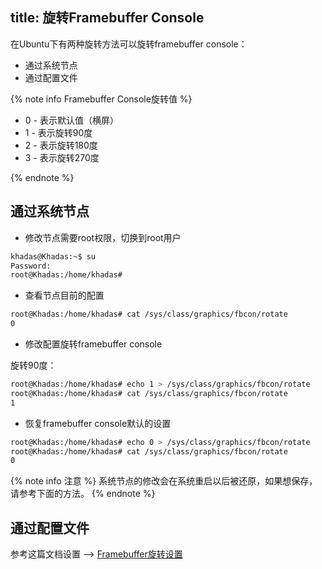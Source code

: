 title: 旋转Framebuffer Console
---

在Ubuntu下有两种旋转方法可以旋转framebuffer console：

* 通过系统节点
* 通过配置文件

{% note info Framebuffer Console旋转值 %}

* 0 - 表示默认值（横屏）
* 1 - 表示旋转90度
* 2 - 表示旋转180度
* 3 - 表示旋转270度

{% endnote %}

## 通过系统节点

* 修改节点需要root权限，切换到root用户

```sh
khadas@Khadas:~$ su
Password: 
root@Khadas:/home/khadas#
```

* 查看节点目前的配置

```sh
root@Khadas:/home/khadas# cat /sys/class/graphics/fbcon/rotate
0
```

* 修改配置旋转framebuffer console

旋转90度：

```sh
root@Khadas:/home/khadas# echo 1 > /sys/class/graphics/fbcon/rotate
root@Khadas:/home/khadas# cat /sys/class/graphics/fbcon/rotate
1
```

* 恢复framebuffer console默认的设置


```sh
root@Khadas:/home/khadas# echo 0 > /sys/class/graphics/fbcon/rotate
root@Khadas:/home/khadas# cat /sys/class/graphics/fbcon/rotate     
0
```

{% note info 注意 %}
系统节点的修改会在系统重启以后被还原，如果想保存，请参考下面的方法。
{% endnote %}


## 通过配置文件

参考这篇文档设置 --> [Framebuffer旋转设置](/linux/zh-cn/vim3/SystemConfigFile#Framebuffer旋转设置)
